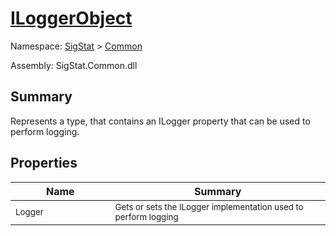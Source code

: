 # [ILoggerObject](./ILoggerObject.md)

Namespace: [SigStat]() > [Common](./README.md)

Assembly: SigStat.Common.dll

## Summary
Represents a type, that contains an ILogger property that can be used to perform logging.

## Properties

| Name<a href="#"><img width=160></a> | Summary<a href="#"><img width=400></a> | 
| --- | --- | 
| <sub>Logger</sub>| <sub>Gets or sets the ILogger implementation used to perform logging</sub>| <br>


